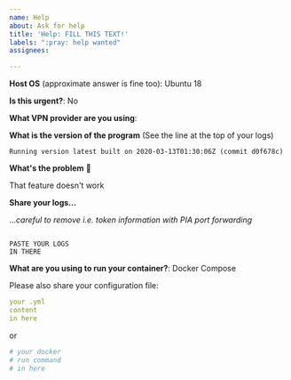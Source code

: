 ```yaml
---
name: Help
about: Ask for help
title: 'Help: FILL THIS TEXT!'
labels: ":pray: help wanted"
assignees:

---
```


**Host OS** (approximate answer is fine too): Ubuntu 18

**Is this urgent?**: No

**What VPN provider are you using**:

**What is the version of the program** (See the line at the top of your logs)

```
Running version latest built on 2020-03-13T01:30:06Z (commit d0f678c)
```

**What's the problem** 🤔

That feature doesn't work

**Share your logs...**

...*careful to remove i.e. token information with PIA port forwarding*

```log

PASTE YOUR LOGS
IN THERE

```

**What are you using to run your container?**: Docker Compose

Please also share your configuration file:

```yml
your .yml
content
in here
```

or

```sh
# your docker
# run command
# in here
```
